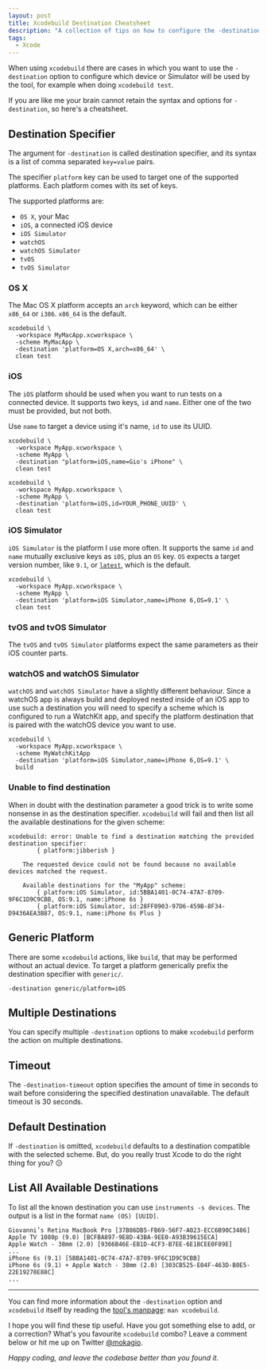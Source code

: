 ```yaml
---
layout: post
title: Xcodebuild Destination Cheatsheet
description: "A collection of tips on how to configure the -destination option for the xcodebuild tool."
tags:
  - Xcode
---
```


When using `xcodebuild` there are cases in which you want to use the `-destination` option to configure which device or Simulator will be used by the tool, for example when doing `xcodebuild test`.

If you are like me your brain cannot retain the syntax and options for `-destination`, so here's a cheatsheet.

## Destination Specifier

The argument for `-destination` is called destination specifier, and its syntax is a list of comma separated `key=value` pairs.

The specifier `platform` key can be used to target one of the supported platforms. Each platform comes with its set of keys.

The supported platforms are:

* `OS X`, your Mac
* `iOS`, a connected iOS device
* `iOS Simulator`
* `watchOS`
* `watchOS Simulator`
* `tvOS`
* `tvOS Simulator`

### OS X

The Mac OS X platform accepts an `arch` keyword, which can be either `x86_64` or `i386`. `x86_64` is the default.

```
xcodebuild \
  -workspace MyMacApp.xcworkspace \
  -scheme MyMacApp \
  -destination 'platform=OS X,arch=x86_64' \
  clean test
```

### iOS

The `iOS` platform should be used when you want to run tests on a connected device.  It supports two keys, `id` and `name`. Either one of the two must be provided, but not both.

Use `name` to target a device using it's name, `id` to use its UUID.

```
xcodebuild \
  -workspace MyApp.xcworkspace \
  -scheme MyApp \
  -destination "platform=iOS,name=Gio's iPhone" \
  clean test
```

```
xcodebuild \
  -workspace MyApp.xcworkspace \
  -scheme MyApp \
  -destination 'platform=iOS,id=YOUR_PHONE_UUID' \
  clean test
```

### iOS Simulator

`iOS Simulator` is the platform I use more often. It supports the same `id` and `name` mutually exclusive keys as `iOS`, plus an `OS` key. `OS` expects a target version number, like `9.1`, or [`latest`](http://www.mokacoding.com/blog/how-to-always-run-latest-simulator-cli/), which is the default.

```
xcodebuild \
  -workspace MyApp.xcworkspace \
  -scheme MyApp \
  -destination 'platform=iOS Simulator,name=iPhone 6,OS=9.1' \
  clean test
```

### tvOS and tvOS Simulator

The `tvOS` and `tvOS Simulator` platforms expect the same parameters as their iOS counter parts.

### watchOS and watchOS Simulator

`watchOS` and `watchOS Simulator` have a slightly different behaviour. Since a watchOS app is always build and deployed nested inside of an iOS app to use such a destination you will need to specify a scheme which is configured to run a WatchKit app, and specify the platform destination that is paired with the watchOS device you want to use.

```
xcodebuild \
  -workspace MyApp.xcworkspace \
  -scheme MyWatchKitApp
  -destination 'platform=iOS Simulator,name=iPhone 6,OS=9.1' \
  build
```

### Unable to find destination

When in doubt with the destination parameter a good trick is to write some nonsense in as the destination specifier. `xcodebuild` will fail and then list all the available destinations for the given scheme:

```
xcodebuild: error: Unable to find a destination matching the provided destination specifier:
		{ platform:jibberish }

	The requested device could not be found because no available devices matched the request.

	Available destinations for the "MyApp" scheme:
		{ platform:iOS Simulator, id:5BBA1401-0C74-47A7-8709-9F6C1D9C9CBB, OS:9.1, name:iPhone 6s }
		{ platform:iOS Simulator, id:28FF0903-97D6-459B-8F34-D9436AEA3B87, OS:9.1, name:iPhone 6s Plus }
```

## Generic Platform

There are some `xcodebuild` actions, like `build`, that may be performed without an actual device. To target a platform generically prefix the destination specifier with `generic/`.

```
-destination generic/platform=iOS
```

## Multiple Destinations

You can specify multiple `-destination` options to make `xcodebuild` perform the action on multiple destinations.

## Timeout

The `-destination-timeout` option specifies the amount of time in seconds to wait before considering the specified destination unavailable. The default timeout is 30 seconds.

## Default Destination

If `-destination` is omitted, `xcodebuild` defaults to a destination compatible with the selected scheme. But, do you really trust Xcode to do the right thing for you? 😕

## List All Available Destinations

To list all the known destination you can use `instruments -s devices`. The output is a list in the format `name (OS) [UUID]`.

```
Giovanni’s Retina MacBook Pro [37B86DB5-FB69-56F7-A023-ECC6B90C3486]
Apple TV 1080p (9.0) [BCFBA897-9E8D-43BA-9EE0-A93B39615ECA]
Apple Watch - 38mm (2.0) [9366B46E-EB1D-4CF3-B7EE-6E1BCEE0F89E]
...
iPhone 6s (9.1) [5BBA1401-0C74-47A7-8709-9F6C1D9C9CBB]
iPhone 6s (9.1) + Apple Watch - 38mm (2.0) [303CB525-E04F-463D-B0E5-22E19278E88C]
...
```

---

You can find more information about the `-destination` option and `xcodebuild` itself by reading the [tool's manpage](https://developer.apple.com/library/mac/documentation/Darwin/Reference/ManPages/man1/xcodebuild.1.html): `man xcodebuild`.

I hope you will find these tip useful. Have you got something else to add, or a correction? What's you favourite `xcodebuild` combo? Leave a comment below or hit me up on Twitter [@mokagio](https://twitter.com/mokagio).

_Happy coding, and leave the codebase better than you found it._
